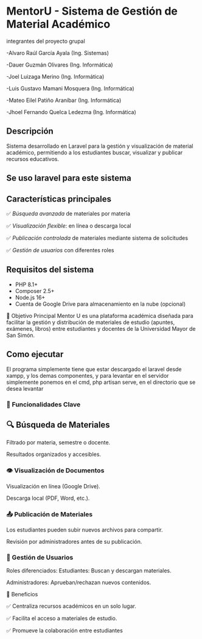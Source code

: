 # MentorU - Sistema de Gestión de Material Académico

integrantes del proyecto grupal

-Alvaro Raúl García Ayala (Ing. Sistemas)

-Dauer Guzmán Olivares (Ing. Informática)

-Joel Luizaga Merino (Ing. Informática)

-Luis Gustavo Mamani Mosquera (Ing. Informática)

-Mateo Eilel Patiño Araníbar (Ing. Informática)

-Jhoel Fernando Quelca Ledezma (Ing. Informática)


## Descripción
Sistema desarrollado en Laravel para la gestión y visualización de material académico, permitiendo a los estudiantes buscar, visualizar y publicar recursos educativos.

## Se uso laravel para este sistema

## Características principales
✅ *Búsqueda avanzada* de materiales por materia

✅ *Visualización flexible*: en línea o descarga local  

✅ *Publicación controlada* de materiales mediante sistema de solicitudes  

✅ *Gestión de usuarios* con diferentes roles   

## Requisitos del sistema
- PHP 8.1+
- Composer 2.5+
- Node.js 16+
- Cuenta de Google Drive para almacenamiento en la nube (opcional)

🔹 Objetivo Principal
Mentor U es una plataforma académica diseñada para facilitar la gestión y distribución de materiales de estudio (apuntes, exámenes, libros) entre estudiantes y docentes de la Universidad Mayor de San Simón.
## Como ejecutar

El programa simplemente tiene que estar descargado el laravel desde xampp, y los demas componentes, y para levantar en el servidor simplemente ponemos en el cmd, php artisan serve, en el directorio que se desea levantar

### 🔹 Funcionalidades Clave
## 🔍 Búsqueda de Materiales

Filtrado por materia, semestre o docente.

Resultados organizados y accesibles.

### 👁️ Visualización de Documentos

Visualización en línea (Google Drive).

Descarga local (PDF, Word, etc.).

### 📤 Publicación de Materiales

Los estudiantes pueden subir nuevos archivos para compartir.

Revisión por administradores antes de su publicación.

### 👥 Gestión de Usuarios

Roles diferenciados:
Estudiantes: Buscan y descargan materiales.

Administradores: Aprueban/rechazan nuevos contenidos.

🔹 Beneficios

✅ Centraliza recursos académicos en un solo lugar.

✅ Facilita el acceso a materiales de estudio.

✅ Promueve la colaboración entre estudiantes
